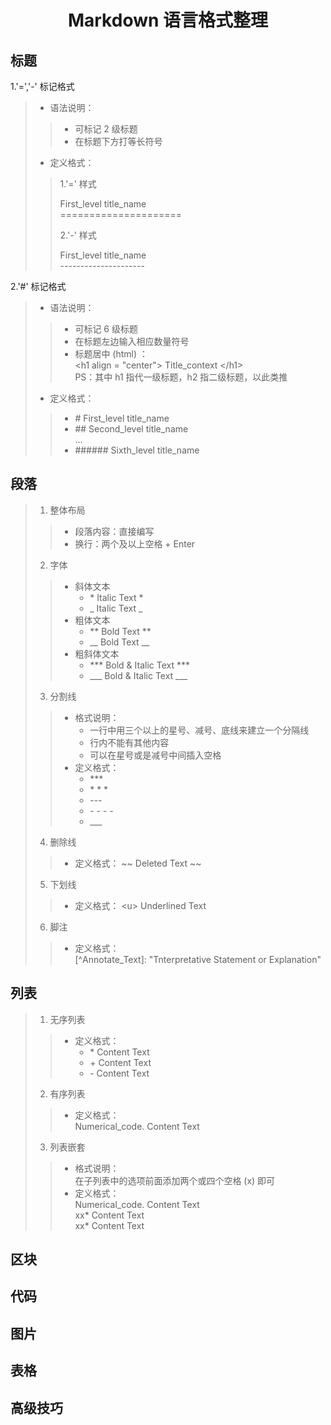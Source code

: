 <h1 align = "center"> Markdown 语言格式整理 </h1>

## 标题

1.'=','-' 标记格式

> * 语法说明：
>
> > * 可标记 2 级标题
> > * 在标题下方打等长符号
>
> * 定义格式：
>
> > 1.'=' 样式  
> >
> > First_level title_name  
> > \=====================  
> >
> > 2.'-' 样式
> >
> > First_level title_name  
> > \---------------------
>

2.'#' 标记格式

> * 语法说明：
>
> > * 可标记 6 级标题
> > * 在标题左边输入相应数量符号
> > * 标题居中 (html) ：  
> >   \<h1 align = "center"> Title_context \</h1>  
> >   PS：其中 h1 指代一级标题，h2 指二级标题，以此类推
>
> * 定义格式：
>
> > * \# First_level title_name
> > * \## Second_level title_name  
> > ...
> > * \###### Sixth_level title_name
>

## 段落

> 1. 整体布局
>
> > * 段落内容：直接编写
> > * 换行：两个及以上空格 + Enter
>
> 2. 字体
>
> > * 斜体文本
> >   * \* Italic Text *
> >   * \_ Italic Text _
> > * 粗体文本
> >   * \** Bold Text **
> >   * \__ Bold Text __
> > * 粗斜体文本
> >   * \*** Bold & Italic  Text ***
> >   * \___ Bold & Italic  Text ___
>
> 3. 分割线
>
> > * 格式说明：
> >   * 一行中用三个以上的星号、减号、底线来建立一个分隔线
> >   * 行内不能有其他内容
> >   * 可以在星号或是减号中间插入空格
> > * 定义格式：
> >   * \***
> >   * \* * *
> >   * \---
> >   * \- - - -
> >   * \___
>
> 4. 删除线
>
> > * 定义格式：
> > \~~ Deleted Text ~~
>
> 5. 下划线
>
> > * 定义格式：
> > \<u> Underlined Text </u>
>
> 6. 脚注
>
> > * 定义格式：  
> > \[^Annotate_Text]: "Tnterpretative Statement or Explanation"
>
>

## 列表

> 1. 无序列表
>
> > * 定义格式：
> >   * \* Content Text
> >   * \+ Content Text
> >   * \- Content Text
>
> 2. 有序列表
>
> > * 定义格式：  
> > Numerical_code. Content Text
>
> 3. 列表嵌套
>
> > * 格式说明：  
> > 在子列表中的选项前面添加两个或四个空格 (x) 即可
> > * 定义格式：  
> > Numerical_code. Content Text  
> > xx\* Content Text  
> > xx\* Content Text
>

## 区块

## 代码

## 图片

## 表格

## 高级技巧
